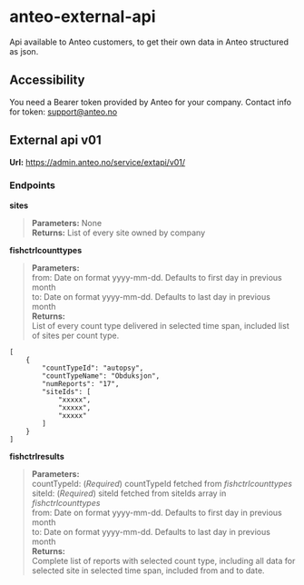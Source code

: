 # anteo-external-api
Api available to Anteo customers, to get their own data in Anteo structured as json.
## Accessibility
You need a Bearer token provided by Anteo for your company.
Contact info for token: support@anteo.no
## External api v01
**Url:** https://admin.anteo.no/service/extapi/v01/
### Endpoints
**sites**  
> **Parameters:** None  
**Returns:** List of every site owned by company

**fishctrlcounttypes**  
> **Parameters:**   
from: Date on format yyyy-mm-dd. Defaults to first day in previous month       
to: Date on format yyyy-mm-dd. Defaults to last day in previous month  
**Returns:**  
List of every count type delivered in selected time span, included list of sites per count type.  
```
[
	{
		"countTypeId": "autopsy",
		"countTypeName": "Obduksjon",
		"numReports": "17",
		"siteIds": [
			"xxxxx",
			"xxxxx",
			"xxxxx"
		]
	}
]  
```
**fishctrlresults**  
> **Parameters:**   
countTypeId: (*Required*) countTypeId fetched from *fishctrlcounttypes*  
siteId:  (*Required*)  siteId fetched from siteIds array in *fishctrlcounttypes*     
from: Date on format yyyy-mm-dd. Defaults to first day in previous month       
to: Date on format yyyy-mm-dd. Defaults to last day in previous month  
**Returns:**  
Complete list of reports with selected count type, including all data for selected site in selected time span, included from and to date.
